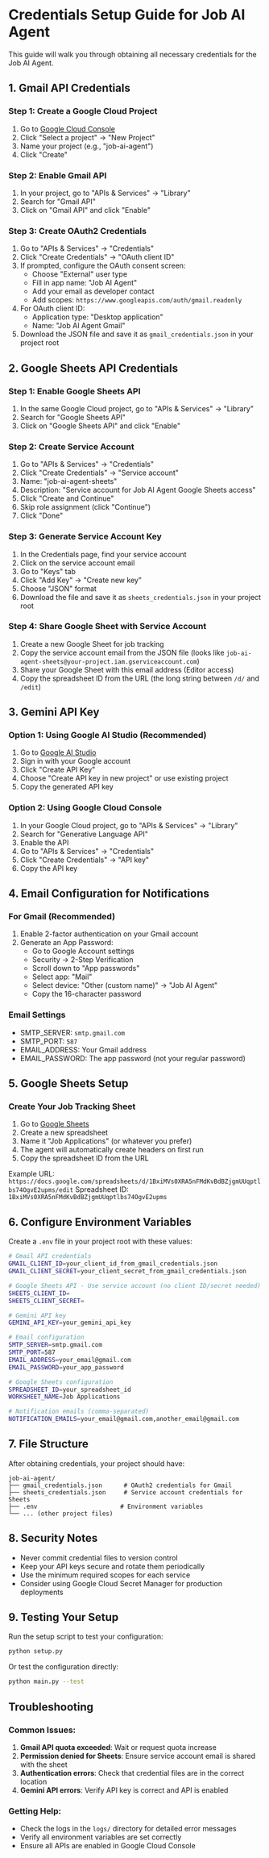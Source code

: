 # Credentials Setup Guide for Job AI Agent

This guide will walk you through obtaining all necessary credentials for the Job AI Agent.

## 1. Gmail API Credentials

### Step 1: Create a Google Cloud Project
1. Go to [Google Cloud Console](https://console.cloud.google.com/)
2. Click "Select a project" → "New Project"
3. Name your project (e.g., "job-ai-agent")
4. Click "Create"

### Step 2: Enable Gmail API
1. In your project, go to "APIs & Services" → "Library"
2. Search for "Gmail API"
3. Click on "Gmail API" and click "Enable"

### Step 3: Create OAuth2 Credentials
1. Go to "APIs & Services" → "Credentials"
2. Click "Create Credentials" → "OAuth client ID"
3. If prompted, configure the OAuth consent screen:
   - Choose "External" user type
   - Fill in app name: "Job AI Agent"
   - Add your email as developer contact
   - Add scopes: `https://www.googleapis.com/auth/gmail.readonly`
4. For OAuth client ID:
   - Application type: "Desktop application"
   - Name: "Job AI Agent Gmail"
5. Download the JSON file and save it as `gmail_credentials.json` in your project root

## 2. Google Sheets API Credentials

### Step 1: Enable Google Sheets API
1. In the same Google Cloud project, go to "APIs & Services" → "Library"
2. Search for "Google Sheets API"
3. Click on "Google Sheets API" and click "Enable"

### Step 2: Create Service Account
1. Go to "APIs & Services" → "Credentials"
2. Click "Create Credentials" → "Service account"
3. Name: "job-ai-agent-sheets"
4. Description: "Service account for Job AI Agent Google Sheets access"
5. Click "Create and Continue"
6. Skip role assignment (click "Continue")
7. Click "Done"

### Step 3: Generate Service Account Key
1. In the Credentials page, find your service account
2. Click on the service account email
3. Go to "Keys" tab
4. Click "Add Key" → "Create new key"
5. Choose "JSON" format
6. Download the file and save it as `sheets_credentials.json` in your project root

### Step 4: Share Google Sheet with Service Account
1. Create a new Google Sheet for job tracking
2. Copy the service account email from the JSON file (looks like `job-ai-agent-sheets@your-project.iam.gserviceaccount.com`)
3. Share your Google Sheet with this email address (Editor access)
4. Copy the spreadsheet ID from the URL (the long string between `/d/` and `/edit`)

## 3. Gemini API Key

### Option 1: Using Google AI Studio (Recommended)
1. Go to [Google AI Studio](https://makersuite.google.com/app/apikey)
2. Sign in with your Google account
3. Click "Create API Key"
4. Choose "Create API key in new project" or use existing project
5. Copy the generated API key

### Option 2: Using Google Cloud Console
1. In your Google Cloud project, go to "APIs & Services" → "Library"
2. Search for "Generative Language API"
3. Enable the API
4. Go to "APIs & Services" → "Credentials"
5. Click "Create Credentials" → "API key"
6. Copy the API key

## 4. Email Configuration for Notifications

### For Gmail (Recommended)
1. Enable 2-factor authentication on your Gmail account
2. Generate an App Password:
   - Go to Google Account settings
   - Security → 2-Step Verification
   - Scroll down to "App passwords"
   - Select app: "Mail"
   - Select device: "Other (custom name)" → "Job AI Agent"
   - Copy the 16-character password

### Email Settings
- SMTP_SERVER: `smtp.gmail.com`
- SMTP_PORT: `587`
- EMAIL_ADDRESS: Your Gmail address
- EMAIL_PASSWORD: The app password (not your regular password)

## 5. Google Sheets Setup

### Create Your Job Tracking Sheet
1. Go to [Google Sheets](https://sheets.google.com)
2. Create a new spreadsheet
3. Name it "Job Applications" (or whatever you prefer)
4. The agent will automatically create headers on first run
5. Copy the spreadsheet ID from the URL

Example URL: `https://docs.google.com/spreadsheets/d/1BxiMVs0XRA5nFMdKvBdBZjgmUUqptlbs74OgvE2upms/edit`
Spreadsheet ID: `1BxiMVs0XRA5nFMdKvBdBZjgmUUqptlbs74OgvE2upms`

## 6. Configure Environment Variables

Create a `.env` file in your project root with these values:

```bash
# Gmail API credentials
GMAIL_CLIENT_ID=your_client_id_from_gmail_credentials.json
GMAIL_CLIENT_SECRET=your_client_secret_from_gmail_credentials.json

# Google Sheets API - Use service account (no client ID/secret needed)
SHEETS_CLIENT_ID=
SHEETS_CLIENT_SECRET=

# Gemini API key
GEMINI_API_KEY=your_gemini_api_key

# Email configuration
SMTP_SERVER=smtp.gmail.com
SMTP_PORT=587
EMAIL_ADDRESS=your_email@gmail.com
EMAIL_PASSWORD=your_app_password

# Google Sheets configuration
SPREADSHEET_ID=your_spreadsheet_id
WORKSHEET_NAME=Job Applications

# Notification emails (comma-separated)
NOTIFICATION_EMAILS=your_email@gmail.com,another_email@gmail.com
```

## 7. File Structure

After obtaining credentials, your project should have:
```
job-ai-agent/
├── gmail_credentials.json      # OAuth2 credentials for Gmail
├── sheets_credentials.json     # Service account credentials for Sheets
├── .env                       # Environment variables
└── ... (other project files)
```

## 8. Security Notes

- Never commit credential files to version control
- Keep your API keys secure and rotate them periodically
- Use the minimum required scopes for each service
- Consider using Google Cloud Secret Manager for production deployments

## 9. Testing Your Setup

Run the setup script to test your configuration:
```bash
python setup.py
```

Or test the configuration directly:
```bash
python main.py --test
```

## Troubleshooting

### Common Issues:
1. **Gmail API quota exceeded**: Wait or request quota increase
2. **Permission denied for Sheets**: Ensure service account email is shared with the sheet
3. **Authentication errors**: Check that credential files are in the correct location
4. **Gemini API errors**: Verify API key is correct and API is enabled

### Getting Help:
- Check the logs in the `logs/` directory for detailed error messages
- Verify all environment variables are set correctly
- Ensure all APIs are enabled in Google Cloud Console
